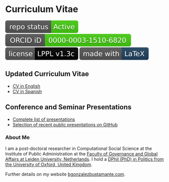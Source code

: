 # Curriculum Vitae

[![Project Status: Active – The project has reached a stable, usable state and is being actively developed.](https://raw.githubusercontent.com/bgonzalezbustamante/CV-XeLaTeX/master/badges/active.svg)](https://github.com/bgonzalezbustamante/CV-XeLaTeX/blob/master/STATUS.md) [![ORCID](https://raw.githubusercontent.com/bgonzalezbustamante/CV-XeLaTeX/master/badges/orcid_bgb.svg)](http://orcid.org/0000-0003-1510-6820) [![License](https://raw.githubusercontent.com/bgonzalezbustamante/CV-XeLaTeX/master/badges/lppl.svg)](https://github.com/bgonzalezbustamante/CV-XeLaTeX/blob/master/LICENSE.md) [![Latex](https://raw.githubusercontent.com/bgonzalezbustamante/CV-XeLaTeX/master/badges/latex.svg)](https://www.latex-project.org/)

## Updated Curriculum Vitae

- [CV in English](https://github.com/bgonzalezbustamante/CV-XeLaTeX/blob/master/CV-Gonzalez-Bustamante.pdf)
- [CV in Spanish](https://github.com/bgonzalezbustamante/CV-XeLaTeX/blob/master/spanish/CV-Gonzalez-Bustamante.pdf)

## Conference and Seminar Presentations

- [Complete list of presentations](https://github.com/bgonzalezbustamante/CV-XeLaTeX/blob/master/Conferences-Gonzalez-Bustamante.pdf)
- [Selection of recent public presentations on GitHub](https://bgonzalezbustamante.github.io/Public-Presentations/)

### About Me

I am a post-doctoral researcher in Computational Social Science at the Institute of Public Administration at the [Faculty of Governance and Global Affairs at Leiden University, Netherlands](https://www.universiteitleiden.nl/en/governance-and-global-affairs). I hold a [DPhil (PhD) in Politics from the University of Oxford, United Kingdom](https://www.politics.ox.ac.uk/). 

Further details on my website [bgonzalezbustamante.com](https://bgonzalezbustamante.com/).
